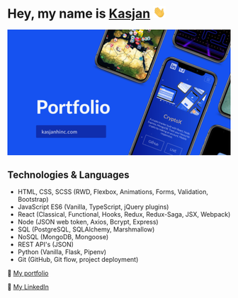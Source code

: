 # Hey, my name is <a href="http://kasjanhinc.com/">Kasjan</a> <img src="./img/wave.gif" width="28">

<a href="http://kasjanhinc.com/">![README](./img/cover.png)</a>

## Technologies & Languages

- HTML, CSS, SCSS (RWD, Flexbox, Animations, Forms, Validation, Bootstrap)
- JavaScript ES6 (Vanilla, TypeScript, jQuery plugins)
- React (Classical, Functional, Hooks, Redux, Redux-Saga, JSX, Webpack)
- Node (JSON web token, Axios, Bcrypt, Express)
- SQL (PostgreSQL, SQLAlchemy, Marshmallow)
- NoSQL (MongoDB, Mongoose)
- REST API's (JSON)
- Python (Vanilla, Flask, Pipenv)
- Git (GitHub, Git flow, project deployment)

📘 <a href="http://kasjanhinc.com/">My portfolio</a>

🔗  <a href="https://www.linkedin.com/in/kasjan-hinc/">My LinkedIn</a>
